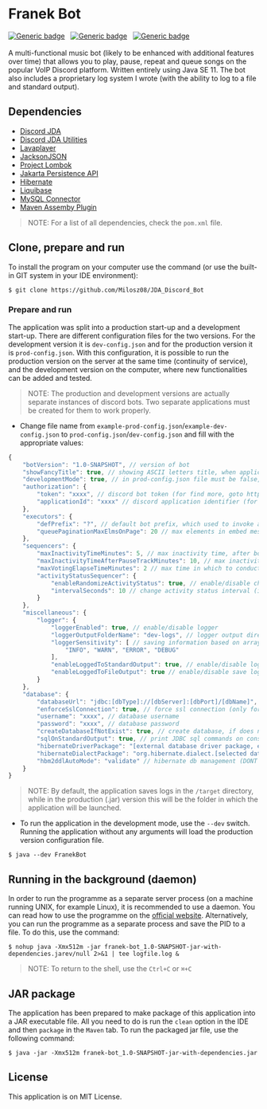 # Franek Bot
[![Generic badge](https://img.shields.io/badge/Made%20in-Java%20SE%2011-1abc9c.svg)](https://www.java.com/en/)&nbsp;&nbsp;
[![Generic badge](https://img.shields.io/badge/Build%20with-Maven-green.svg)](https://maven.apache.org/)&nbsp;&nbsp;
[![Generic badge](https://img.shields.io/badge/Packaging-Fat%20jar-brown.svg)](https://maven.apache.org/)&nbsp;&nbsp;
<br><br>
A multi-functional music bot (likely to be enhanced with additional features over time) that allows you to play, pause, repeat and queue songs on the popular VoIP Discord platform. Written entirely using Java SE 11. The bot also includes a proprietary log system I wrote (with the ability to log to a file and standard output).

## Dependencies
- [Discord JDA](https://github.com/DV8FromTheWorld/JDA)
- [Discord JDA Utilities](https://github.com/JDA-Applications/JDA-Utilities)
- [Lavaplayer](https://github.com/sedmelluq/lavaplayer)
- [JacksonJSON](https://github.com/FasterXML/jackson)
- [Project Lombok](https://projectlombok.org/)
- [Jakarta Persistence API](https://jakarta.ee/specifications/persistence/3.0/)
- [Hibernate](https://hibernate.org/)
- [Liquibase](https://www.liquibase.org/)
- [MySQL Connector](https://mvnrepository.com/artifact/mysql/mysql-connector-java)
- [Maven Assemby Plugin](https://maven.apache.org/plugins/maven-assembly-plugin/)
> NOTE: For a list of all dependencies, check the `pom.xml` file.
## Clone, prepare and run
To install the program on your computer use the command (or use the built-in GIT system in your IDE environment):
```
$ git clone https://github.com/Milosz08/JDA_Discord_Bot
```
### Prepare and run
The application was split into a production start-up and a development start-up. There are different configuration files for the two versions. For the development version it is `dev-config.json` and for the production version it is `prod-config.json`.
With this configuration, it is possible to run the production version on the server at the same time (continuity of service), and the development version on the computer, where new functionalities can be added and tested.
> NOTE: The production and development versions are actually separate instances of discord bots. Two separate applications must be created for them to work properly.
* Change file name from `example-prod-config.json`/`example-dev-config.json` to `prod-config.json`/`dev-config.json` and fill with the appropriate values:
```js
{
    "botVersion": "1.0-SNAPSHOT", // version of bot
    "showFancyTitle": true, // showing ASCII letters title, when application starting
    "developmentMode": true, // in prod-config.json file must be false, in dev-config.json must be true
    "authorization": {
        "token": "xxxx", // discord bot token (for find more, goto https://discord.com/developers/)
        "applicationId": "xxxx" // discord application identifier (for find more, goto https://discord.com/developers/)
    },
    "executors": {
        "defPrefix": "?", // default bot prefix, which used to invoke all commands
        "queuePaginationMaxElmsOnPage": 20 // max elements in embed message on single page
    },
    "sequencers": {
        "maxInactivityTimeMinutes": 5, // max inactivity time, after bot leaving voice channel (if less than 0, not leave)
        "maxInactivityTimeAfterPauseTrackMinutes": 10, // max inactivity time (also empty channel) after bot leave
        "maxVotingElapseTimeMinutes": 2 // max time in which to conduct the vote (if less than 0, no maximum time)
        "activityStatusSequencer": {
            "enableRandomizeActivityStatus": true, // enable/disable changing after X time bot activity status
            "intervalSeconds": 10 // change activity status interval (in seconds)
        }
    },
    "miscellaneous": {
        "logger": {
            "loggerEnabled": true, // enable/disable logger
            "loggerOutputFolderName": "dev-logs", // logger output directory
            "loggerSensitivity": [ // saving information based on array parameters
                "INFO", "WARN", "ERROR", "DEBUG"
            ],
            "enableLoggedToStandardOutput": true, // enable/disable logging values in console
            "enableLoggedToFileOutput": true // enable/disable save logs into .log files
        }
    },
    "database": {
        "databaseUrl": "jdbc:[dbType]://[dbServer]:[dbPort]/[dbName]", // two db instances for dev and prod version
        "enforceSslConnection": true, // force ssl connection (only for production mode)
        "username": "xxxx", // database username
        "password": "xxxx", // database password
        "createDatabaseIfNotExist": true, // create database, if does not exist
        "sqlOnStandardOutput": true, // print JDBC sql commands on console
        "hibernateDriverPackage": "[external database driver package, ex. com.mysql.cj.jdbc.Driver]",
        "hibernateDialectPackage": "org.hibernate.dialect.[selected database dialect]",
        "hbm2ddlAutoMode": "validate" // hibernate db management (DONT USE AUTO!!!, use NONE/VALIDATE)
    }
}
```

> NOTE: By default, the application saves logs in the `/target` directory, while in the production (.jar) version this will be the folder in which the application will be launched.
* To run the application in the development mode, use the `--dev` switch. Running the application without any arguments will load the production version configuration file.
```
$ java --dev FranekBot
```

## Running in the background (daemon)
In order to run the programme as a separate server process (on a machine running UNIX, for example Linux), it is recommended to use a daemon. You can read how to use the programme on the [official website](https://manpages.ubuntu.com/manpages/kinetic/en/man1/daemon.1.html). Alternatively, you can run the programme as a separate process and save the PID to a file. To do this, use the command:
```
$ nohup java -Xmx512m -jar franek-bot_1.0-SNAPSHOT-jar-with-dependencies.jarev/null 2>&1 | tee logfile.log &
```
> NOTE: To return to the shell, use the `Ctrl+C` or `⌘+C`
## JAR package
The application has been prepared to make package of this application into a JAR executable file. All you need to do is run the `clean` option in the IDE and then `package` in the `Maven` tab. To run the packaged jar file, use the following command:
```
$ java -jar -Xmx512m franek-bot_1.0-SNAPSHOT-jar-with-dependencies.jar
```
## License
This application is on MIT License.

